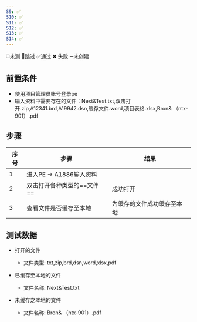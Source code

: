 ```yaml
---
S9: ✅
S10: ✅
S11: ✅
S12: ✅
S13: ✅
S14: ✅
---
```

◻️未测    🚫跳过     ✅通过    ❌ 失败    ➖未创建

## 前置条件

- 使用项目管理员账号登录pe
- 输入资料中需要存在的文件：Next&Test.txt,双击打开.zip,A12341.brd,A19942.dsn,缓存文件.word,项目表格.xlsx,Bron& （ntx-901）.pdf

## 步骤

| 序号  | 步骤                | 结果            |
| --- | ----------------- | ------------- |
| 1   | 进入PE -> A1886输入资料 |               |
| 2   | 双击打开各种类型的==文件==   | 成功打开          |
| 3   | 查看文件是否缓存至本地       | 为缓存的文件成功缓存至本地 |

## 测试数据

- 打开的文件
	- 文件类型: txt,zip,brd,dsn,word,xlsx,pdf

- 已缓存至本地的文件
	- 文件名称: Next&Test.txt

- 未缓存之本地的文件
	- 文件名称: Bron& （ntx-901）.pdf
